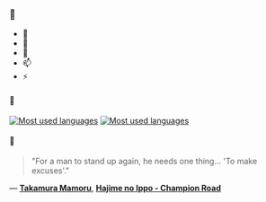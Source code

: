 ### 👋

- 🔭
- 🌱
- 💬
- 📫
- ⚡

#### 🧏

[![Most used languages](https://github-readme-stats-aynah.vercel.app/api/top-langs/?username=aynh&theme=solarized-dark&langs_count=6&layout=compact&hide_title=true)](https://github.com/anuraghazra/github-readme-stats#gh-dark-mode-only)
[![Most used languages](https://github-readme-stats-aynah.vercel.app/api/top-langs/?username=aynh&theme=solarized-light&langs_count=6&layout=compact&hide_title=true)](https://github.com/anuraghazra/github-readme-stats#gh-light-mode-only)

#### 💬

> "For a man to stand up again, he needs one thing... 'To make excuses'."

&mdash; [**Takamura Mamoru**](https://myanimelist.net/character.php?q=Takamura%20Mamoru&cat=character), [**Hajime no Ippo - Champion Road**](https://myanimelist.net/search/all?q=Hajime%20no%20Ippo%20-%20Champion%20Road&cat=all)
